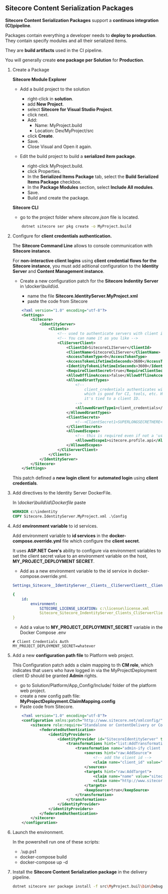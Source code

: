 ## Sitecore Content Serialization Packages

**Sitecore Content Serialization Packages** support a **continuos integration (CI)pipeline**.

Packages contain everything a developer needs to **deploy to production**. They contain specify modules and all their serialized items.

They are **build artifacts** used in the CI pipeline.

You will generally create **one package per Solution** for **Production**.

1. Create a Package

    **Sitecore Module Explorer**

    - Add a build project to the solution

        - right-click in **solution**.
        - add **New Project**.
        - select **Sitecore for Visual Studio Project**.
        - click next.
        - Add:
            - Name: MyProject.build
            - Location: Dev/MyProject/src
        - click **Create**.
        - Save.
        - Close Visual and Open it again.


    - Edit the build project to build a **serialized item package**.

        - right-click MyProject.build.
        - click Properties.
        - In the **Serialized Items Package** tab, select the **Build Serialized Items Package** checkbox.
        - In the **Package Modules** section, select **Include All modules**.
        - Save.
        - Build and create the package.

    **Sitecore CLI**

    - go to the project folder where *sitecore.json* file is located.
        
    ```sh 
        dotnet sitecore ser pkg create -o MyProject.build
    ```

2. Configure for **client credentials authentication.**

    The **Sitecore Command Line** allows to console communication with **Sitecore instance**.

    For **non-interactive client logins** using **client credential flows for the Sitecore instance**, you must add aditional configuration to the **Identity Server** and **Content Management instance**.

    - Create a new configuration patch for the **Sitecore Indentity Server** in \docker\build\id.

        - name the file **Sitecore.IdentityServer.MyProject.xml**
        - paste the code from Sitecore

    ```xml
        <?xml version="1.0" encoding="utf-8"?>
        <Settings>
            <Sitecore>
                <IdentityServer>
                    <Clients>
                        <!-- used to authenticate servers with client id and client secret -->
                        <!-- You can name it as you like -->
                        <CliServerClient>
                            <ClientId>SitecoreCLIServer</ClientId>
                            <ClientName>SitecoreCLIServer</ClientName>
                            <AccessTokenType>0</AccessTokenType>
                            <AccessTokenLifetimeInSeconds>3600</AccessTokenLifetimeInSeconds>
                            <IdentityTokenLifetimeInSeconds>3600</IdentityTokenLifetimeInSeconds>
                            <RequireClientSecret>true</RequireClientSecret>
                            <AllowOfflineAccess>false</AllowOfflineAccess>
                            <AllowedGrantTypes>
                                <!--
                                    client_credentials authenticates with client ID and client secret
                                    which is good for CI, tools, etc. However, it's not tied to a USER,
                                    it's tied to a client ID.
                                -->
                                <AllowedGrantType1>client_credentials</AllowedGrantType1>
                            </AllowedGrantTypes>
                            <ClientSecrets>
                                <!--<ClientSecret1>SUPERLONGSECRETHERE</ClientSecret1>-->
                            </ClientSecrets>
                            <AllowedScopes>
                                <!-- this is required even if not a 'user' for Sitecore to like us -->
                                <AllowedScope1>sitecore.profile.api</AllowedScope1>
                            </AllowedScopes>
                        </CliServerClient>
                    </Clients>
                </IdentityServer>
            </Sitecore>
        </Settings>

    ```

    This patch defined a **new login client** for **automated login** using **client credentials**.

3. Add directives to the Identity Server DockerFile.

    In *\docker\build\id\Dockerfile* paste

    ```Dockerfile
    WORKDIR c:\indentity
    COPY Sitecore.IdentityServer.MyProject.xml .\Config
    ```

4. Add **environment variable** to id services.

    Add environment variable to **id services** in the **docker-compose.override.yml** file which configure the **client secret**.

    It uses **ASP.NET Core's** ability to configure via environment variables to set the client secret value to an environment variable on the host, **MY_PROJECT_DEPLOYMENT SECRET**.

    - Add as a new environment variable to the id service in docker-compose.override.yml.

    ```yml
    Settings_Sitecore__IdentityServer__Clients__CliServerClientt__ClientSecrets__ClientSecret1: ${MY_PROJECT_DEPLOYMENT_SECRET}
    ```

    ```yml
    {
        id:
            environment:
                SITECORE_LICENSE_LOCATION: c:\license\license.xml
                Sitecore_Sitecore_IndentityServer_Clients_CliServerClient_ClientSecrets_ClientSecret1: ${ MY_PROJECT_DEPLOYMENT_SECRET}
    }
    ```

    - Add a value to **MY_PROJECT_DEPLOYMENT_SECRET** variable in the Docker Compose .env

    ```
    # Client Credentials Auth
    MY_PROJECT_DEPLOYMENT_SECRET=whatever
    ```

5. Add a new **configuration path file** to Platform web project.

    This Configuration patch adds a claim mapping to th **CM role**, which indicates that users who have logged in via the MyProjectDeployment client ID should be granted **Admin** rights.

    - go to Solution/Platform/App_Config/Include/ folder of the platform web project.
    - create a new config path file: **MyProjectDeployment.ClaimMapping.config**
    - Paste code from Sitecore.

    ```xml
        <?xml version="1.0" encoding="utf-8"?>
        <configuration xmlns:patch="http://www.sitecore.net/xmlconfig/" xmlns:role="http://www.sitecore.net/xmlconfig/role/" xmlns:set="http://www.sitecore.net/xmlconfig/set/">
            <sitecore role:require="Standalone or ContentDelivery or ContentManagement">
                <federatedAuthentication>
                    <identityProviders>
                        <identityProvider id="SitecoreIdentityServer" type="Sitecore.Owin.Authentication.IdentityServer.IdentityServerProvider, Sitecore.Owin.Authentication.IdentityServer" resolve="true">
                            <transformations hint="list:AddTransformation">
                                <transformation name="admin-ify client credentials users" type="Sitecore.Owin.Authentication.Services.DefaultTransformation, Sitecore.Owin.Authentication">
                                    <sources hint="raw:AddSource">
                                        <!-- add the client id -->
                                        <claim name="client_id" value="SitecoreCLIServer" />
                                    </sources>
                                    <targets hint="raw:AddTarget">
                                        <claim name="name" value="sitecore\superuser" />
                                        <claim name="http://www.sitecore.net/identity/claims/isAdmin" value="true" />
                                    </targets>
                                    <keepSource>true</keepSource>
                                </transformation>
                            </transformations>
                        </identityProvider>
                    </identityProviders>
                </federatedAuthentication>
            </sitecore>
        </configuration>
    ```

6. Launch the environment.

    In the powershell run one of these scripts:

    - .\up.ps1
    - docker-compose build
    - docker-compose up -d

6. Install the **Sitecore Content Serialization package** in the delivery pipeline.

    ```sh
    dotnet sitecore ser package install -f src\MyProject.buil\bin\Debug\MyProject.build.itempackage
    ```